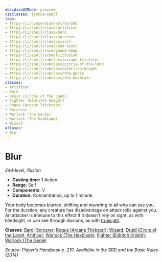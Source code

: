```yaml
---
obsidianUIMode: preview
cssclasses: json5e-spell
tags:
- ttrpg-cli/compendium/src/5e/phb
- ttrpg-cli/spell/class/artificer
- ttrpg-cli/spell/class/bard
- ttrpg-cli/spell/class/sorcerer
- ttrpg-cli/spell/class/wizard
- ttrpg-cli/spell/level/2nd-level
- ttrpg-cli/spell/race/gnome-deep
- ttrpg-cli/spell/school/illusion
- ttrpg-cli/spell/subclass/arcane-trickster
- ttrpg-cli/spell/subclass/circle-of-the-land
- ttrpg-cli/spell/subclass/eldritch-knight
- ttrpg-cli/spell/subclass/the-genie
- ttrpg-cli/spell/subclass/the-hexblade
classes:
- Artificer
- Bard
- Druid (Circle of the Land)
- Fighter (Eldritch Knight)
- Rogue (Arcane Trickster)
- Sorcerer
- Warlock (The Genie)
- Warlock (The Hexblade)
- Wizard
aliases:
- Blur
---
```

# Blur
*2nd-level, Illusion*  


- **Casting time:** 1 Action
- **Range:** Self
- **Components:** V
- **Duration:** Concentration, up to 1 minute

Your body becomes blurred, shifting and wavering to all who can see you. For the duration, any creature has disadvantage on attack rolls against you. An attacker is immune to this effect if it doesn't rely on sight, as with blindsight, or can see through illusions, as with [truesight](/3-Mechanics/CLI/Rules/senses.md#Truesight).

**Classes**: [Bard](/3-Mechanics/CLI/Compendium/lists/list-spells-classes-bard.md); [Sorcerer](/3-Mechanics/CLI/Compendium/lists/list-spells-classes-sorcerer.md); [Rogue (Arcane Trickster)](/3-Mechanics/CLI/Compendium/lists/list-spells-classes-arcane-trickster.md); [Wizard](/3-Mechanics/CLI/Compendium/lists/list-spells-classes-wizard.md); [Druid (Circle of the Land)](/3-Mechanics/CLI/Compendium/lists/list-spells-classes-circle-of-the-land.md); [Artificer](/3-Mechanics/CLI/Compendium/lists/list-spells-classes-artificer.md); [Warlock (The Hexblade)](/3-Mechanics/CLI/Compendium/lists/list-spells-classes-the-hexblade-xge.md "subclass=XGE"); [Fighter (Eldritch Knight)](/3-Mechanics/CLI/Compendium/lists/list-spells-classes-eldritch-knight.md); [Warlock (The Genie)](/3-Mechanics/CLI/Compendium/lists/list-spells-classes-the-genie-tce.md "subclass=TCE")

*Source: Player's Handbook p. 219. Available in the <span title='Systems Reference Document (5.1)'>SRD</span> and the Basic Rules (2014)*